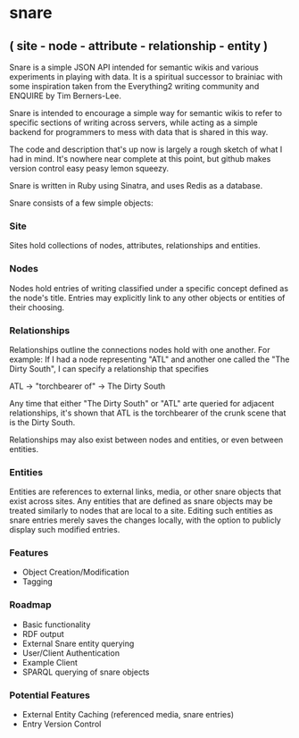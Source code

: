 # snare
## ( site - node - attribute - relationship - entity )

Snare is a simple JSON API intended for semantic wikis and various experiments in playing with data. It is a spiritual successor to brainiac with some inspiration taken from the Everything2 writing community and ENQUIRE by Tim Berners-Lee.

Snare is intended to encourage a simple way for semantic wikis to refer to specific sections of writing across servers, while acting as a simple backend for programmers to mess with data that is shared in this way.

The code and description that's up now is largely a rough sketch of what I had in mind. It's nowhere near complete at this point, but github makes version control easy peasy lemon squeezy.

Snare is written in Ruby using Sinatra, and uses Redis as a database.

Snare consists of a few simple objects:

### Site

Sites hold collections of nodes, attributes, relationships and entities.

### Nodes

Nodes hold entries of writing classified under a specific concept defined as the node's title. Entries may explicitly link to any other objects or entities of their choosing.

### Relationships

Relationships outline the connections nodes hold with one another. For example: If I had a node representing "ATL" and another one called the "The Dirty South", I can specify a relationship that specifies

ATL -> "torchbearer of" -> The Dirty South

Any time that either "The Dirty South" or "ATL" arte queried for adjacent relationships, it's shown that ATL is the torchbearer of the crunk scene that is the Dirty South.

Relationships may also exist between nodes and entities, or even between entities.

### Entities

Entities are references to external links, media, or other snare objects that exist across sites. Any entities that are defined as snare objects may be treated similarly to nodes that are local to a site. Editing such entities as snare entries merely saves the changes locally, with the option to publicly display such modified entries.

### Features

* Object Creation/Modification
* Tagging

### Roadmap

* Basic functionality
* RDF output
* External Snare entity querying
* User/Client Authentication
* Example Client
* SPARQL querying of snare objects

### Potential Features

* External Entity Caching (referenced media, snare entries)
* Entry Version Control
